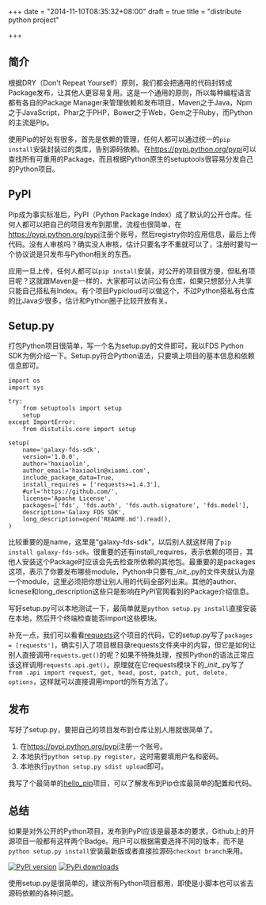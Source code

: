 +++
date = "2014-11-10T08:35:32+08:00"
draft = true
title = "distribute python project"

+++



## 简介

根据DRY（Don't Repeat Yourself）原则，我们都会把通用的代码封转成Package发布，让其他人更容易复用。这是一个通用的原则，所以每种编程语言都有各自的Package Manager来管理依赖和发布项目，Maven之于Java，Npm之于JavaScript，Phar之于PHP，Bower之于Web，Gem之于Ruby，而Python的主流是Pip。

使用Pip的好处有很多，首先是依赖的管理，任何人都可以通过统一的`pip install`安装封装过的类库，告别源码依赖。在<https://pypi.python.org/pypi>可以查找所有可重用的Package，而且根据Python原生的setuptools很容易分发自己的Python项目。

## PyPI

Pip成为事实标准后，PyPI（Python Package Index）成了默认的公开仓库。任何人都可以把自己的项目发布到那里，流程也很简单，在<https://pypi.python.org/pypi>注册个账号，然后registry你的应用信息，最后上传代码。没有人审核吗？确实没人审核，估计只要名字不重就可以了，注册时要勾一个协议说是只发布与Python相关的东西。

应用一旦上传，任何人都可以`pip install`安装，对公开的项目很方便，但私有项目呢？这就跟Maven是一样的，大家都可以访问公有仓库，如果只想部分人共享只能自己搭私有Index。有个项目Pypicloud可以做这个，不过Python搭私有仓库的比Java少很多，估计和Python圈子比较开放有关。

## Setup.py

打包Python项目很简单，写一个名为setup.py的文件即可，我以FDS Python SDK为例介绍一下。Setup.py符合Python语法，只要填上项目的基本信息和依赖信息即可。

```
import os
import sys

try:
    from setuptools import setup
    setup
except ImportError:
    from distutils.core import setup

setup(
    name='galaxy-fds-sdk',
    version='1.0.0',
    author='haxiaolin',
    author_email='haxiaolin@xiaomi.com',
    include_package_data=True,
    install_requires = ['requests>=1.4.3'],
    #url='https://github.com/',                                                                                                                                                                                     
    license='Apache License',
    packages=['fds', 'fds.auth', 'fds.auth.signature', 'fds.model'],
    description='Galaxy FDS SDK',
    long_description=open('README.md').read(),                                                       )
```

比较重要的是name，这里是“galaxy-fds-sdk”，以后别人就这样用了`pip install galaxy-fds-sdk`。很重要的还有install_requires，表示依赖的项目，其他人安装这个Package时应该会先去检查所依赖的其他包。最重要的是packages这项，表示了你要发布哪些module，Python中只要有\__init__.py的文件夹就认为是一个module，这里必须把你想让别人用的代码全部列出来。其他的author、licnese和long_description这些只是影响在PyPI官网看到的Package介绍信息。

写好setup.py可以本地测试一下，最简单就是`python setup.py install`直接安装在本地，然后开个终端检查能否import这些模块。

补充一点，我们可以看看[requests](https://github.com/kennethreitz/requests)这个项目的代码，它的setup.py写了`packages = [requests']`，确实引入了项目根目录requests文件夹中的内容，但它是如何让别人直接调用`requests.get()`的呢？如果不特殊处理，按照Python的语法正常应该这样调用`requests.api.get()`。原理就在它requests模块下的\__init__.py写了`from .api import request, get, head, post, patch, put, delete, options`，这样就可以直接调用import的所有方法了。

## 发布

写好了setup.py，要把自己的项目发布到仓库让别人用就很简单了。

1. 在<https://pypi.python.org/pypi>注册一个账号。
2. 本地执行`python setup.py register`，这时需要填用户名和密码。
3. 本地执行`python setup.py sdist upload`即可。

我写了个最简单的[hello_pip](https://github.com/tobegit3hub/hello_pip)项目，可以了解发布到Pip仓库最简单的配置和代码。

## 总结

如果是对外公开的Python项目，发布到PyPI应该是最基本的要求，Github上的开源项目一般都有这样两个Badge。用户可以根据需要选择不同的版本，而不是`python setup.py install`安装最新版或者直接拉源码`checkout branch`来用。

[![PyPi version](https://pypip.in/v/hello_pip/badge.png)](https://pypi.python.org/pypi/hello_pip) [![PyPi downloads](https://pypip.in/d/hello_pip/badge.png)](https://pypi.python.org/pypi/hello_pip)

使用setup.py是很简单的，建议所有Python项目都用，即使是小脚本也可以省去源码依赖的各种问题。